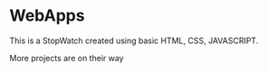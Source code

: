 # WebApps

This is a StopWatch created using basic HTML, CSS, JAVASCRIPT.

More projects are on their way

